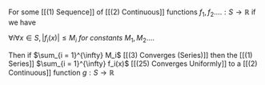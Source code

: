 For some [[(1) Sequence]] of [[(2) Continuous]] functions $f_1,f_2.... : S \rightarrow \mathbb{R}$ if we have

$\forall i \forall x \in S, |f_i(x)| \le M_i \ for \  constants \ M_1, M_2....$

Then if $\sum_{i = 1}^{\infty} M_i$ [[(3) Converges (Series)]] then the [[(1) Series]] $\sum_{i = 1}^{\infty} f_i(x)$ [[(25) Converges Uniformly]] to a [[(2) Continuous]] function $g: S\rightarrow\mathbb{R}$
